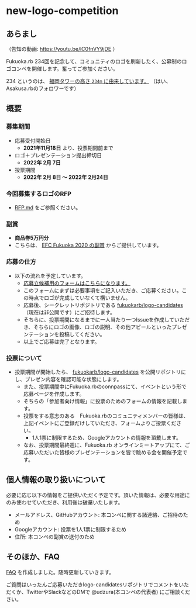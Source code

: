 # new-logo-competition

## あらまし

（告知の動画: https://youtu.be/lC0fnVY9jDE ）

Fukuoka.rb 234回を記念して、コミュニティのロゴを刷新したく、公募制のロゴコンペを開催します。奮ってご参加ください。

234 というのは、 [福岡タワーの高さ `234m` に由来しています。](https://www.fukuokatower.co.jp/viewroom/) （はい、Asakusa.rbのフォロワーです）

## 概要

### 募集期間

* 応募受付開始日
  * **2021年11月18日** より、投票期間前まで
* ロゴ＋プレゼンテーション提出締切日
  * **2022年 2月 7日**
* 投票期間
  * **2022年 2月 8日 〜 2022年 2月24日**

### 今回募集するロゴのRFP

* [RFP.md](RFP.md) をご参照ください。

### 副賞

* **商品券5万円分**
* こちらは、 [EFC Fukuoka 2020 の副賞](https://efc.fukuoka.jp/award2020/#community1) からご提供しています。

### 応募の仕方

* 以下の流れを予定しています。
  * [応募立候補用のフォームはこちらになります。](https://docs.google.com/forms/d/e/1FAIpQLScYkh9b2iQHHYb8PQW7vUAgHWw-QJqTlTes8wP_ZIynO3rEtA/viewform?usp=sf_link)
  * このフォームにまずは必要事項をご記入いただき、ご応募ください。この時点でロゴが完成していなくて構いません。
  * 応募後、シークレットリポジトリである [fukuokarb/logo-candidates](https://github.com/fukuokarb/logo-candidates) （現在は非公開です）にご招待します。
  * そちらに、投票期間になるまでに一人当たり一つIssueを作成していただき、そちらにロゴの画像、ロゴの説明、その他アピールといったプレゼンテーションを投稿してください。
  * 以上でご応募は完了となります。

### 投票について

* 投票期間が開始したら、 [fukuokarb/logo-candidates](https://github.com/fukuokarb/logo-candidates) を公開リポジトリにし、プレゼン内容を確認可能な状態にします。
  * また、投票期間中にFukuoka.rbのconnpassにて、イベントという形で応募ページを作成します。
  * そちらの「参加者向け情報」に投票のためのフォームの情報を記載します。
  * 投票をする意志のある　Fukuoka.rbのコミュニティメンバーの皆様は、上記イベントにご登録だけしていただき、フォームよりご投票ください。
    * 1人1票に制限するため、Googleアカウントの情報を頂戴します。
  * なお、投票期間最終週に、Fukuoka.rb オンラインミートアップにて、ご応募いただいた皆様のプレゼンテーションを皆で眺める会を開催予定です。

## 個人情報の取り扱いについて

必要に応じ以下の情報をご提供いただく予定です。頂いた情報は、必要な用途にのみ使わせていただき、利用後は破棄いたします。

* メールアドレス、GitHubアカウント: 本コンペに関する諸連絡、ご招待のため
* Googleアカウント: 投票を1人1票に制限するため
* 住所: 本コンペの副賞の送付のため

## そのほか、FAQ

[FAQ](FAQ.md) を作成しました。随時更新していきます。

ご質問はいったんご応募いただきlogo-candidatesリポジトリでコメントをいただくか、TwitterやSlackなどのDMで @udzura(本コンペの代表者) にご相談ください。
